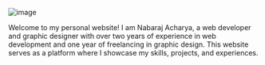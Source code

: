 ![image](https://github.com/user-attachments/assets/5a5523a4-d3a4-40c7-afc4-1a6bb80224aa)

Welcome to my personal website! I am Nabaraj Acharya, a web developer and graphic designer with over two years of experience in web development and one year of freelancing in graphic design. This website serves as a platform where I showcase my skills, projects, and experiences.

